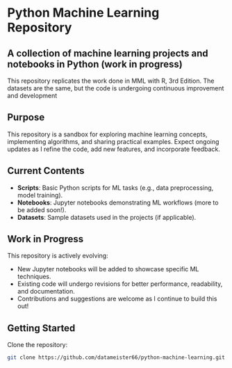 # Python Machine Learning Repository
## A collection of machine learning projects and notebooks in Python (work in progress)
This repository replicates the work done in MML with R, 3rd Edition. The datasets are the same, but the code is undergoing continuous improvement and development
## Purpose
This repository is a sandbox for exploring machine learning concepts, implementing algorithms, and sharing practical examples. Expect ongoing updates as I refine the code, add new features, and incorporate feedback.

## Current Contents
- **Scripts**: Basic Python scripts for ML tasks (e.g., data preprocessing, model training).
- **Notebooks**: Jupyter notebooks demonstrating ML workflows (more to be added soon!).
- **Datasets**: Sample datasets used in the projects (if applicable).

## Work in Progress
This repository is actively evolving:
- New Jupyter notebooks will be added to showcase specific ML techniques.
- Existing code will undergo revisions for better performance, readability, and documentation.
- Contributions and suggestions are welcome as I continue to build this out!

## Getting Started
Clone the repository:
   ```bash
   git clone https://github.com/datameister66/python-machine-learning.git

